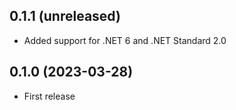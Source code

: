## 0.1.1 (unreleased)

- Added support for .NET 6 and .NET Standard 2.0

## 0.1.0 (2023-03-28)

- First release
